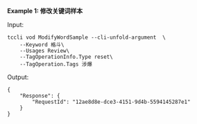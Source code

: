**Example 1: 修改关键词样本**



Input: 

```
tccli vod ModifyWordSample --cli-unfold-argument  \
    --Keyword 格斗\
    --Usages Review\
    --TagOperationInfo.Type reset\
    --TagOperation.Tags 涉爆
```

Output: 
```
{
    "Response": {
        "RequestId": "12ae8d8e-dce3-4151-9d4b-5594145287e1"
    }
}
```

